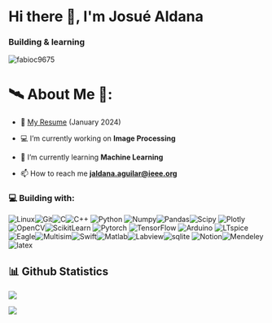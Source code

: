 <h1 align="left">Hi there 👋, I'm Josué Aldana</h1>
<h3 align="left">Building & learning</h3>
 <img src="https://komarev.com/ghpvc/?username=fabioc9675" alt="fabioc9675" /> 
<p align="left">

# 🛰️ About Me 🔭:

-   📃 [My Resume](./ResearcherCV.pdf) (January 2024)

-   💻 I’m currently working on **Image Processing**

-   🌱 I’m currently learning **Machine Learning**

-   📫 How to reach me **jaldana.aguilar@ieee.org**

<h3 align="left">💻 Building with: </h3>

![Linux](https://img.shields.io/badge/-linux-000?&logo=linux)![Git](https://img.shields.io/badge/-Git-000?&logo=Git)![C](https://img.shields.io/badge/-\-000?&logo=c)![C++](https://img.shields.io/badge/-\-000?&logo=cplusplus) ![Python](https://img.shields.io/badge/-Python-000?&logo=Python) ![Numpy](https://img.shields.io/badge/-Numpy-000?&logo=Numpy)![Pandas](https://img.shields.io/badge/-Pandas-000?&logo=Pandas)![Scipy](https://img.shields.io/badge/-Scipy-000?&logo=Scipy) ![Plotly](https://img.shields.io/badge/-Plotly-000?&logo=Plotly) ![OpenCV](https://img.shields.io/badge/-OpenCV-000?&logo=OpenCV)![ScikitLearn](https://img.shields.io/badge/-SkLearn-000?&logo=ScikitLearn) ![Pytorch](https://img.shields.io/badge/-Pytorch-000?&logo=Pytorch) ![TensorFlow](https://img.shields.io/badge/-TensorFlow-000?&logo=TensorFlow) ![Arduino](https://img.shields.io/badge/-Arduino-000?&logo=Arduino) ![LTspice](https://img.shields.io/badge/-LTspice-000?&logo=LTspice)![Eagle](https://img.shields.io/badge/-Eagle-000?&logo=Eagle)![Multisim](https://img.shields.io/badge/-Multisim-000?&logo=Multisim)![Swift](https://img.shields.io/badge/-Altium%20Designer-000?&logo=altiumdesigner)![Matlab](https://img.shields.io/badge/-Matlab-000?&logo=Matlab)![Labview](https://img.shields.io/badge/-Labview-000?&logo=Labview)![sqlite](https://img.shields.io/badge/-SQLite-000?&logo=sqlite) ![Notion](https://img.shields.io/badge/-Notion-000?&logo=Notion)![Mendeley](https://img.shields.io/badge/-Mendeley-000?&logo=Mendeley)![latex](https://img.shields.io/badge/-LaTeX-000?&logo=latex)



 
</p>

<h2 align="left">📊 Github Statistics </h2>
<p align="left">
 <a href="https://git.io/streak-stats">
    <img src="http://github-readme-streak-stats.herokuapp.com?user=aj23a&theme=react&background=0d1117&border=666">
  </a>
</p>

<p align="left"> <img src="https://github-readme-stats.vercel.app/api/top-langs/?username=aj23a&layout=compact&theme=tokyonight&custom_title=Top%20Languages">  </p>
